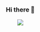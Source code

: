<h3 align="center">
  Hi there 👋
</>
<p align="center">
<img src="https://github-readme-stats.vercel.app/api?username=akramaznakour&show_icons=true&title_color=777777&hide_title=true&show_icons=true&icon_color=777777" />
</p>
<!--
**AkramAznakour/AkramAznakour** is a ✨ _special_ ✨ repository because its `README.md` (this file) appears on your GitHub profile.

Here are some ideas to get you started:

- 🔭 I’m currently working on ...
- 🌱 I’m currently learning ...
- 👯 I’m looking to collaborate on ...
- 🤔 I’m looking for help with ...
- 💬 Ask me about ...
- 📫 How to reach me: ...
- 😄 Pronouns: ...
- ⚡ Fun fact: ...
-->
